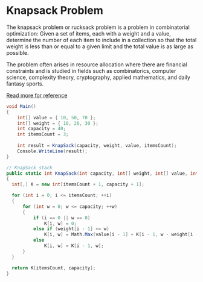 

# Knapsack Problem

The knapsack problem or rucksack problem is a problem in combinatorial optimization: 
Given a set of items, each with a weight and a value, determine the number of each 
item to include in a collection so that the total weight is less than or equal to 
a given limit and the total value is as large as possible.

The problem often arises in resource allocation where there are financial constraints and is studied in fields such as combinatorics, computer science, complexity theory, cryptography, applied mathematics, and daily fantasy sports.

[Read more for reference](https://en.wikipedia.org/wiki/Knapsack_problem)
``` csharp
void Main()
{
	int[] value = { 10, 50, 70 };
    int[] weight = { 10, 20, 30 };
    int capacity = 40;
    int itemsCount = 3;
 
    int result = KnapSack(capacity, weight, value, itemsCount);
    Console.WriteLine(result);
}

// KnapSack stack
public static int KnapSack(int capacity, int[] weight, int[] value, int itemsCount)
{
  int[,] K = new int[itemsCount + 1, capacity + 1];

  for (int i = 0; i <= itemsCount; ++i)
  {
      for (int w = 0; w <= capacity; ++w)
      {
          if (i == 0 || w == 0)
              K[i, w] = 0;
          else if (weight[i - 1] <= w)
              K[i, w] = Math.Max(value[i - 1] + K[i - 1, w - weight[i - 1]], K[i - 1, w]);
          else
              K[i, w] = K[i - 1, w];
      }
  }

  return K[itemsCount, capacity];
}
```
